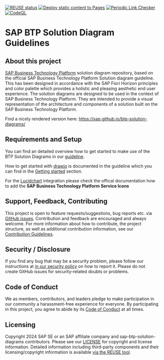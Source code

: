 [![REUSE status](https://api.reuse.software/badge/github.com/SAP/btp-solution-diagrams)](https://api.reuse.software/info/github.com/SAP/btp-solution-diagrams) [![Deploy static content to Pages](https://github.com/SAP/btp-solution-diagrams/actions/workflows/deploy-to-git-pages.yml/badge.svg)](https://github.com/SAP/btp-solution-diagrams/actions/workflows/deploy-to-git-pages.yml) [![Periodic Link Checker](https://github.com/SAP/btp-solution-diagrams/actions/workflows/periodic-link-watcher.yml/badge.svg)](https://github.com/SAP/btp-solution-diagrams/actions/workflows/periodic-link-watcher.yml) [![CodeQL](https://github.com/SAP/btp-solution-diagrams/actions/workflows/github-code-scanning/codeql/badge.svg)](https://github.com/SAP/btp-solution-diagrams/actions/workflows/github-code-scanning/codeql)

# SAP BTP Solution Diagram Guidelines

## About this project

[SAP Business Technology Platform](https://pages.community.sap.com/topics/business-technology-platform) solution diagram repository, based on the official SAP Business Technology Platform Solution diagram guideline. This has been designed in accordance with the SAP Fiori Horizon principles and color palette which provides a holistic and pleasing aesthetic end user experience.
The solution diagrams are designed to be used in the context of SAP Business Technology Platform. They are intended to provide a visual representation of the architecture and components of a solution built on the SAP Business Technology Platform.

Find a nicely rendered version here: https://sap.github.io/btp-solution-diagrams/

## Requirements and Setup

You can find an detailed overview how to get started to make use of the BTP Solution Diagrams in our [guideline](/guideline/docs/solution_diagr_intro/intro.md).

How to get started with [drawio](https://drawio.com/) is documented in the guideline which you can find in the [Getting started](https://sap.github.io/btp-solution-diagrams/docs/solution_diagr_intro/intro/) section.

For the [Lucidchart](https://lucid.app/marketplace#/listing/8e327624-ad9a-4ccf-b74c-325bb907a0ef) integration please check the offical documentation how to add the **SAP Business Technology Platform Service Icons**

## Support, Feedback, Contributing

This project is open to feature requests/suggestions, bug reports etc. via [GitHub issues](https://github.com/SAP/btp-solution-diagrams/issues). Contribution and feedback are encouraged and always welcome. For more information about how to contribute, the project structure, as well as additional contribution information, see our [Contribution Guidelines](CONTRIBUTING.md).

## Security / Disclosure
If you find any bug that may be a security problem, please follow our instructions at [in our security policy](https://github.com/SAP/btp-solution-diagrams/tree/main#security-ov-file) on how to report it. Please do not create GitHub issues for security-related doubts or problems.

## Code of Conduct

We as members, contributors, and leaders pledge to make participation in our community a harassment-free experience for everyone. By participating in this project, you agree to abide by its [Code of Conduct](https://github.com/SAP/btp-solution-diagrams/tree/main?tab=readme-ov-file#coc-ov-file) at all times.

## Licensing

Copyright 2024 SAP SE or an SAP affiliate company and sap-btp-solution-diagrams contributors. Please see our [LICENSE](LICENSE) for copyright and license information. Detailed information including third-party components and their licensing/copyright information is available [via the REUSE tool](https://api.reuse.software/info/github.com/SAP/btp-solution-diagrams).
